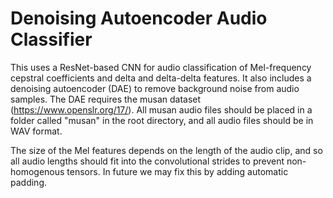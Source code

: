 # Denoising Autoencoder Audio Classifier

This uses a ResNet-based CNN for audio classification of Mel-frequency cepstral coefficients and delta and delta-delta features. It also includes a denoising autoencoder (DAE) to remove background noise from audio samples.
The DAE requires the musan dataset (https://www.openslr.org/17/). All musan audio files should be placed in a folder called "musan" in the root directory, and all audio files should be in WAV format.

The size of the Mel features depends on the length of the audio clip, and so all audio lengths should fit into the convolutional strides to prevent non-homogenous tensors. In future we may fix this by adding automatic padding.
